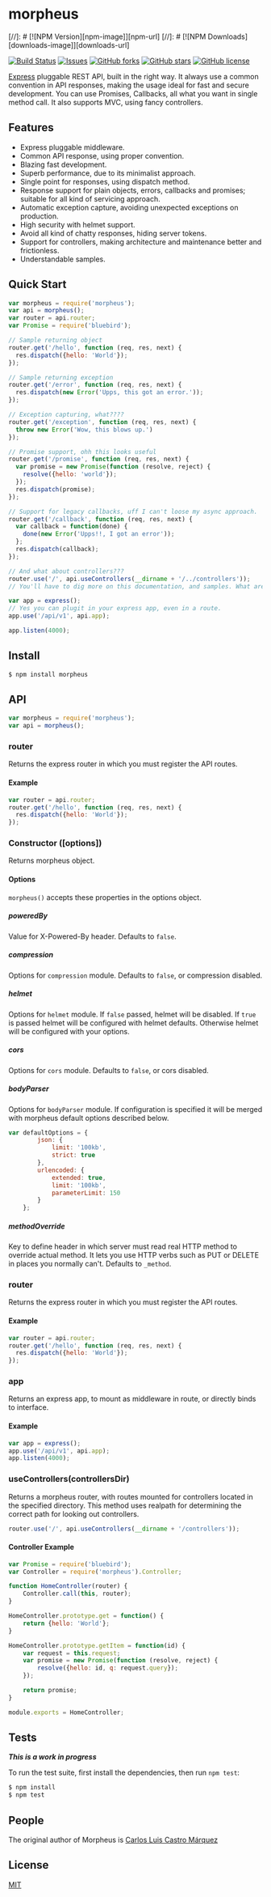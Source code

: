 # morpheus

[//]: # [![NPM Version][npm-image]][npm-url]
[//]: # [![NPM Downloads][downloads-image]][downloads-url]

[![Build Status](https://travis-ci.org/clcastro87/morpheus.svg?branch=master)](https://travis-ci.org/clcastro87/morpheus)
[![Issues](https://img.shields.io/github/issues/clcastro87/morpheus.svg)](https://travis-ci.org/clcastro87/morpheus)
[![GitHub forks](https://img.shields.io/github/forks/clcastro87/morpheus.svg)](https://github.com/clcastro87/morpheus/network)
[![GitHub stars](https://img.shields.io/github/stars/clcastro87/morpheus.svg)](https://github.com/clcastro87/morpheus/stargazers)
[![GitHub license](https://img.shields.io/badge/license-MIT-blue.svg)](https://raw.githubusercontent.com/clcastro87/morpheus/master/LICENSE)

[Express](http://expressjs.com/) pluggable REST API, built in the right way. It always use a common convention in API responses, making the usage ideal for fast and secure development. You can use Promises, Callbacks, all what you want in single method call. It also supports MVC, using fancy controllers.

## Features
- Express pluggable middleware.
- Common API response, using proper convention.
- Blazing fast development.
- Superb performance, due to its minimalist approach.
- Single point for responses, using dispatch method.
- Response support for plain objects, errors, callbacks and promises; suitable for all kind of servicing approach.
- Automatic exception capture, avoiding unexpected exceptions on production.
- High security with helmet support.
- Avoid all kind of chatty responses, hiding server tokens.
- Support for controllers, making architecture and maintenance better and frictionless.
- Understandable samples.

## Quick Start

```js
var morpheus = require('morpheus');
var api = morpheus();
var router = api.router;
var Promise = require('bluebird');

// Sample returning object
router.get('/hello', function (req, res, next) {
  res.dispatch({hello: 'World'});
});

// Sample returning exception
router.get('/error', function (req, res, next) {
  res.dispatch(new Error('Upps, this got an error.'));
});

// Exception capturing, what????
router.get('/exception', function (req, res, next) {
  throw new Error('Wow, this blows up.')
});

// Promise support, ohh this looks useful
router.get('/promise', function (req, res, next) {
  var promise = new Promise(function (resolve, reject) {
    resolve({hello: 'world'});
  });
  res.dispatch(promise);
});

// Support for legacy callbacks, uff I can't loose my async approach.
router.get('/callback', function (req, res, next) {
  var callback = function(done) {
    done(new Error('Upps!!, I got an error'));
  };
  res.dispatch(callback);
});

// And what about controllers???
router.use('/', api.useControllers(__dirname + '/../controllers'));
// You'll have to dig more on this documentation, and samples. What are you waiting for?

var app = express();
// Yes you can plugit in your express app, even in a route.
app.use('/api/v1', api.app);

app.listen(4000);
```

## Install

```bash
$ npm install morpheus
```

## API

```js
var morpheus = require('morpheus');
var api = morpheus();
```

### router

Returns the express router in which you must register the API routes.

#### Example
```js
var router = api.router;
router.get('/hello', function (req, res, next) {
  res.dispatch({hello: 'World'});
});
```

### Constructor ([options])

Returns morpheus object.

#### Options

`morpheus()` accepts these properties in the options object. 

##### poweredBy

Value for X-Powered-By header. Defaults to `false`.

##### compression

Options for `compression` module. Defaults to `false`, or compression disabled.

##### helmet

Options for `helmet` module. If `false` passed, helmet will be disabled. If `true` is passed helmet will be configured with helmet defaults. Otherwise helmet will be configured with your options.

##### cors

Options for `cors` module. Defaults to `false`, or cors disabled.

##### bodyParser

Options for `bodyParser` module. If configuration is specified it will be merged with morpheus default options described below.

```js
var defaultOptions = {
        json: {
            limit: '100kb',
            strict: true
        },
        urlencoded: {
            extended: true,
            limit: '100kb',
            parameterLimit: 150
        }
    };
```

##### methodOverride

Key to define header in which server must read real HTTP method to override actual method. It lets you use HTTP verbs such as PUT or DELETE in places you normally can't. Defaults to `_method`.

### router

Returns the express router in which you must register the API routes.

#### Example
```js
var router = api.router;
router.get('/hello', function (req, res, next) {
  res.dispatch({hello: 'World'});
});
```

### app

Returns an express app, to mount as middleware in route, or directly binds to interface.

#### Example
```js
var app = express();
app.use('/api/v1', api.app);
app.listen(4000);
```

### useControllers(controllersDir)

Returns a morpheus router, with routes mounted for controllers located in the specified directory. This method uses realpath for determining the correct path for looking out controllers. 

```js
router.use('/', api.useControllers(__dirname + '/controllers'));
```

#### Controller Example
```js
var Promise = require('bluebird');
var Controller = require('morpheus').Controller;

function HomeController(router) {
    Controller.call(this, router);
}

HomeController.prototype.get = function() {
    return {hello: 'World'};
}

HomeController.prototype.getItem = function(id) {
    var request = this.request;
    var promise = new Promise(function (resolve, reject) {
        resolve({hello: id, q: request.query});
    });

    return promise;
}

module.exports = HomeController;
```
## Tests

***This is a work in progress***

  To run the test suite, first install the dependencies, then run `npm test`:

```bash
$ npm install
$ npm test
```

## People

The original author of Morpheus is [Carlos Luis Castro Márquez](https://github.com/clcastro87)

## License

[MIT](LICENSE)